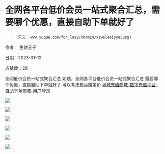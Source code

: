 # 全网各平台低价会员一站式聚合汇总，需要哪个优惠，直接自助下单就好了

> 原文：[`www.yuque.com/for_lazy/xkrm14/xzw6l4eipye5uzg7`](https://www.yuque.com/for_lazy/xkrm14/xzw6l4eipye5uzg7)



作者： 生财王子 

日期：2023-01-12 

点赞数：29 

全网低价会员一站式聚合汇总 如题，全网各平台低价会员一站式聚合汇总 需要哪个优惠，直接自助下单就好了 可以考虑搬运赚差价 [地球充值商城-数字充值平台- 自助下单商城-用户登录](http://diqiu.665qq.cn/home/user/index.html) 

![](img/8726b6985f557490fd233dfca7965171.png)  

![](img/f3ac16bcb7ffbd78a91aa3417a7816d1.png)  

![](img/f03a260bee8ffc9514c0cb63858d2616.png)  

![](img/84786f09500fd6b8330db2508faf9583.png)  

![](img/b191fc7de30812cbe6718dc4f147a5c4.png)  

![](img/3fb03fc98aa1763be2fbad1d47eb74cb.png)  

